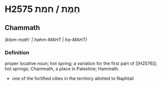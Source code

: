 # H2575 חַמַּת / חמת

## Chammath

_(klam-math' | hahm-MAHT | ha-MAHT)_

### Definition

proper locative noun; hot spring; a variation for the first part of [[H2576]]; hot springs; Chammath, a place in Palestine; Hammath.

- one of the fortified cities in the territory allotted to Naphtali
